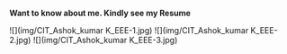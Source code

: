 **Want to know about me. Kindly see my Resume**

![](img/CIT_Ashok_kumar K_EEE-1.jpg)
![](img/CIT_Ashok_kumar K_EEE-2.jpg)
![](img/CIT_Ashok_kumar K_EEE-3.jpg)

